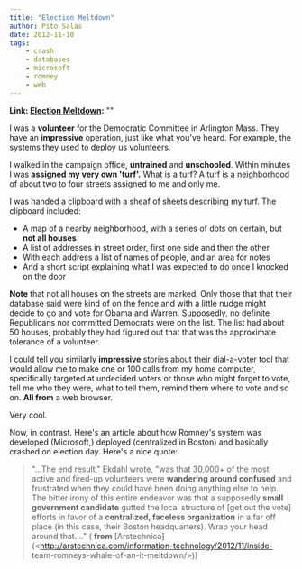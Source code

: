 ```yaml
---
title: "Election Meltdown"
author: Pito Salas
date: 2012-11-10
tags:
    - crash
    - databases
    - microsoft
    - romney
    - web
---
```


**Link: [Election Meltdown](None):** ""



I was a **volunteer** for the Democratic Committee in Arlington Mass. They
have an **impressive** operation, just like what you've heard. For example,
the systems they used to deploy us volunteers.

I walked in the campaign office, **untrained** and **unschooled**. Within
minutes I was **assigned my very own 'turf'.** What is a turf? A turf is a
neighborhood of about two to four streets assigned to me and only me.

I was handed a clipboard with a sheaf of sheets describing my turf. The
clipboard included:

  * A map of a nearby neighborhood, with a series of dots on certain, but **not all houses**
  * A list of addresses in street order, first one side and then the other
  * With each address a list of names of people, and an area for notes
  * And a short script explaining what I was expected to do once I knocked on the door

**Note** that not all houses on the streets are marked. Only those that that
their database said were kind of on the fence and with a little nudge might
decide to go and vote for Obama and Warren. Supposedly, no definite
Republicans nor committed Democrats were on the list. The list had about 50
houses, probably they had figured out that that was the approximate tolerance
of a volunteer.

I could tell you similarly **impressive** stories about their dial-a-voter
tool that would allow me to make one or 100 calls from my home computer,
specifically targeted at undecided voters or those who might forget to vote,
tell me who they were, what to tell them, remind them where to vote and so on.
**All from** a web browser.

Very cool.

Now, in contrast. Here's an article about how Romney's system was developed
(Microsoft,) deployed (centralized in Boston) and basically crashed on
election day. Here's a nice quote:

> "…The end result," Ekdahl wrote, "was that 30,000+ of the most active and
> fired-up volunteers were **wandering around confused** and frustrated when
> they could have been doing anything else to help. The bitter irony of this
> entire endeavor was that a supposedly **small government candidate** gutted
> the local structure of [get out the vote] efforts in favor of a
> **centralized, faceless organization** in a far off place (in this case,
> their Boston headquarters). Wrap your head around that…." ( **from**
> [Arstechnica](<http://arstechnica.com/information-technology/2012/11/inside-
> team-romneys-whale-of-an-it-meltdown/>))


